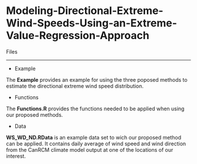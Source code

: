 # Modeling-Directional-Extreme-Wind-Speeds-Using-an-Extreme-Value-Regression-Approach

Files
_______
* Example

The **Example** provides an example for using the three poposed methods to estimate the directional extreme wind speed distribution.

* Functions

The **Functions.R** provides the functions needed to be applied when using our proposed methods.

* Data

**WS_WD_ND.RData** is an example data set to wich our proposed method can be applied. It contains daily average of wind speed and wind direction from the CanRCM climate model output at one of the locations of our interest. 
